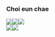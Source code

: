 ### Choi eun chae
<div style="display:flex">
<img src="https://img.shields.io/badge/-javascript-green"/>
<img src="https://img.shields.io/badge/-typescript-brightgreen"/>
<img src="https://img.shields.io/badge/-react-yellowgreen"/>
</div>
<div style="display:flex">
<img src="https://img.shields.io/badge/-HTML-orange"/>
<img src="https://img.shields.io/badge/-CSS-blue"/>
</div>
<!--
**off-echoi/off-echoi** is a ✨ _special_ ✨ repository because its `README.md` (this file) appears on your GitHub profile.

Here are some ideas to get you started:

- 🔭 I’m currently working on ...
- 🌱 I’m currently learning ...
- 👯 I’m looking to collaborate on ...
- 🤔 I’m looking for help with ...
- 💬 Ask me about ...
- 📫 How to reach me: ...
- 😄 Pronouns: ...
- ⚡ Fun fact: ...
-->

